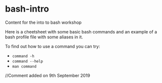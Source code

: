 # bash-intro
Content  for the into to bash workshop


Here is a cheetsheet with some basic bash commands and an example of a bash profile file with some aliases in it.


To find out how to use a command you can try:
- `command -h`
- `command --help`
- `man command`

//Comment added on 9th September 2019 
